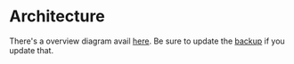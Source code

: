 # Architecture

There's a overview diagram avail [here](https://www.tldraw.com/s/v2_c_MewHuw1lKwZzwv3XG8-Y6?viewport=-3756%2C-1126%2C10279%2C6280&page=page%3Apage).
Be sure to update the [backup](./architecture.tldr) if you update that.
